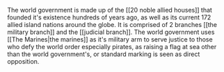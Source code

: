 The world government is made up of the [[20 noble allied houses]] that founded it's existence hundreds of years ago, as well as its current 172 allied island nations around the globe. It is comprised of 2 branches [[the military branch]] and the [[judicial branch]]. The world government uses [[The Marines|the marines]] as it's military arm to serve justice to those who defy the world order especially pirates, as raising a flag at sea other than the world government's, or standard marking is seen as direct opposition. 